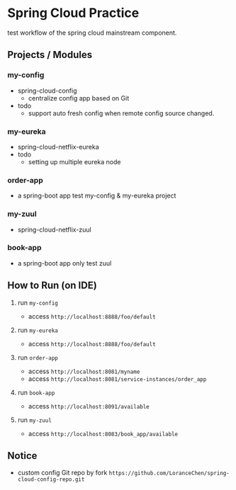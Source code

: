 # Spring Cloud Practice
test workflow of the spring cloud mainstream component.

## Projects / Modules
### my-config
- spring-cloud-config
    - centralize config app based on Git
- todo
    - support auto fresh config when remote config source changed.

### my-eureka
- spring-cloud-netflix-eureka
- todo
    - setting up multiple eureka node
    
### order-app
- a spring-boot app test my-config & my-eureka project

### my-zuul
- spring-cloud-netflix-zuul

### book-app
- a spring-boot app only test zuul

## How to Run (on IDE)
1. run `my-config`
    - access `http://localhost:8888/foo/default`

2. run `my-eureka`
    - access `http://localhost:8888/foo/default`
        
3. run `order-app`
    - access `http://localhost:8081/myname`
    - access `http://localhost:8081/service-instances/order_app`

4. run `book-app`
    - access `http://localhost:8091/available`
    
5. run `my-zuul`
    - access `http://localhost:8083/book_app/available`
    
## Notice
- custom config Git repo by fork `https://github.com/LoranceChen/spring-cloud-config-repo.git`